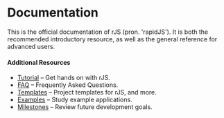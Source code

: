 # Documentation

This is the official documentation of rJS (pron. 'rapidJS'). It is both the recommended introductory resource, as well as the general reference for advanced users.

#### Additional Resources

- [Tutorial](/tutorial/) – Get hands on with rJS.
- [FAQ](/faq) – Frequently Asked Questions.
- [Templates](/templates) – Project templates for rJS, and more.
- [Examples](/examples) – Study example applications.
- [Milestones](https://github.com/rapidjs-org/rJS/milestones) – Review future development goals.